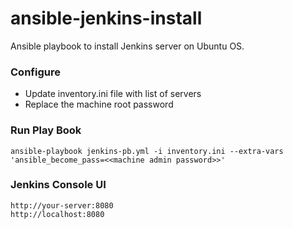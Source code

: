 # ansible-jenkins-install
Ansible playbook to install Jenkins server on Ubuntu OS.

### Configure
- Update inventory.ini file with list of servers
- Replace the machine root password 

### Run Play Book
 ```
ansible-playbook jenkins-pb.yml -i inventory.ini --extra-vars 'ansible_become_pass=<<machine admin password>>'
```
### Jenkins Console UI
```
http://your-server:8080
http://localhost:8080
```

